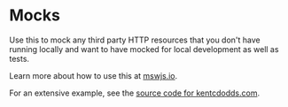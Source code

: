 # Mocks

Use this to mock any third party HTTP resources that you don't have running locally and want to have mocked for local development as well as tests.

Learn more about how to use this at [mswjs.io](https://mswjs.io/).

For an extensive example, see the [source code for kentcdodds.com](https://github.com/kentcdodds/kentcdodds.com/blob/main/mocks/start.ts).
